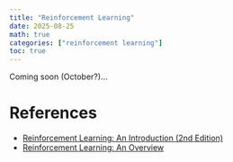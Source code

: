 ```yaml
---
title: "Reinforcement Learning"
date: 2025-08-25
math: true
categories: ["reinforcement learning"]
toc: true
---
```


Coming soon (October?)...

# References

- [Reinforcement Learning: An Introduction (2nd Edition)](https://web.stanford.edu/class/psych209/Readings/SuttonBartoIPRLBook2ndEd.pdf)
- [Reinforcement Learning: An Overview](https://arxiv.org/abs/2412.05265)